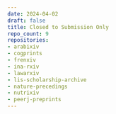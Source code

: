 ```yaml
---
date: 2024-04-02
draft: false
title: Closed to Submission Only
repo_count: 9
repositories:
- arabixiv
- cogprints
- frenxiv
- ina-rxiv
- lawarxiv
- lis-scholarship-archive
- nature-precedings
- nutrixiv
- peerj-preprints
---
```



